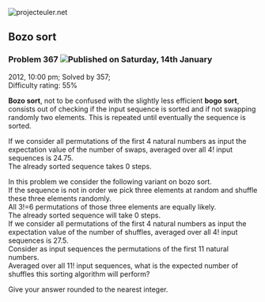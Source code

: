 ![projecteuler.net](images/print_page_logo.png)

## Bozo sort

### Problem 367 ![](images/icon_info.png)Published on Saturday, 14th January
2012, 10:00 pm; Solved by 357;  
Difficulty rating: 55%

**Bozo sort**, not to be confused with the slightly less efficient **bogo sort**, consists out of checking if the input sequence is sorted and if not swapping randomly two elements. This is repeated until eventually the sequence is sorted. 

If we consider all permutations of the first 4 natural numbers as input the
expectation value of the number of swaps, averaged over all 4! input sequences
is 24.75.  
The already sorted sequence takes 0 steps.

In this problem we consider the following variant on bozo sort.  
If the sequence is not in order we pick three elements at random and shuffle
these three elements randomly.  
All 3!=6 permutations of those three elements are equally likely.  
The already sorted sequence will take 0 steps.  
If we consider all permutations of the first 4 natural numbers as input the
expectation value of the number of shuffles, averaged over all 4! input
sequences is 27.5.  
Consider as input sequences the permutations of the first 11 natural numbers.  
Averaged over all 11! input sequences, what is the expected number of shuffles
this sorting algorithm will perform?

Give your answer rounded to the nearest integer.

  
  

